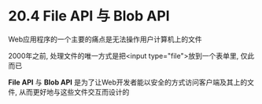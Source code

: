 # 20.4 File API 与 Blob API

Web应用程序的一个主要的痛点是无法操作用户计算机上的文件

2000年之前, 处理文件的唯一方式是把\<input type="file">放到一个表单里, 仅此而已

**File API** 与 **Blob API** 是为了让Web开发者能以安全的方式访问客户端及其上的文件, 从而更好地与这些文件交互而设计的
